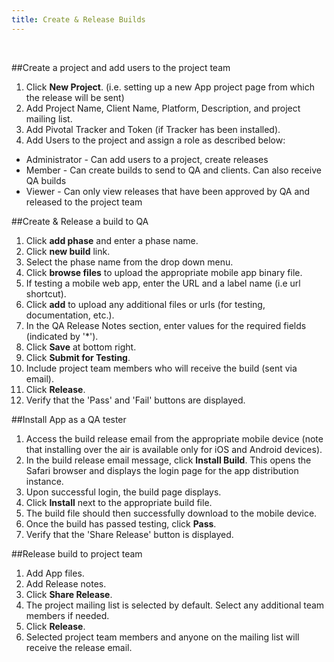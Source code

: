 ```yaml
---
title: Create & Release Builds 
---
```


<br/>

##Create a project and add users to the project team
1. Click **New Project**. (i.e. setting up a new App project page from which the release will be sent)
1. Add Project Name, Client Name, Platform, Description, and project mailing list.
1. Add Pivotal Tracker and Token (if Tracker has been installed).
1. Add Users to the project and assign a role as described below:

  * Administrator - Can add users to a project, create releases
  * Member - Can create builds to send to QA and clients. Can also receive QA builds
  * Viewer - Can only view releases that have been approved by QA and released to the project team



##Create & Release a build to QA

1. Click **add phase** and enter a phase name.
1. Click **new build** link.
1. Select the phase name from the drop down menu.
1. Click **browse files** to upload the appropriate mobile app binary file.
1. If testing a mobile web app, enter the URL and a label name (i.e url shortcut).
1. Click **add** to upload any additional files or urls (for testing, documentation, etc.).
1. In the QA Release Notes section, enter values for the required fields (indicated by '*').
1. Click **Save** at bottom right.
1. Click **Submit for Testing**.
1. Include project team members who will receive the build (sent via email).
1. Click **Release**.
1. Verify that the 'Pass' and 'Fail' buttons are displayed.



##Install App as a QA tester

1. Access the build release email from the appropriate mobile device (note that installing over the air is available only for iOS and Android devices).
2. In the build release email message, click **Install Build**. This opens the Safari browser and displays the login page for the app distribution instance.
3. Upon successful login, the build page displays.
4. Click **Install** next to the appropriate build file.
5. The build file should then successfully download to the mobile device.
6. Once the build has passed testing, click **Pass**.
7. Verify that the 'Share Release' button is displayed.


##Release build to project team

1. Add App files.
1. Add Release notes.
1. Click **Share Release**.
1. The project mailing list is selected by default. Select any additional team members if needed.
1. Click **Release**.
1. Selected project team members and anyone on the mailing list will receive the release email.






